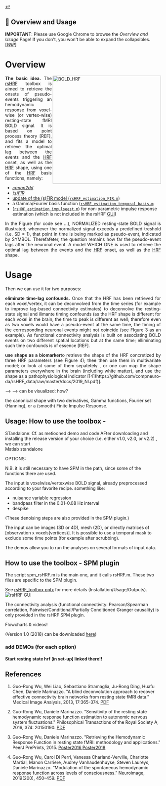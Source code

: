 <a href="https://github.com/compneuro-da/rsHRF/blob/update/README.md#table-of-contents">:leftwards_arrow_with_hook:</a> <br>

📖  Overview and Usage
----
__IMPORTANT__: Please use Google Chrome to browse the _Overview and Usage_ Page! If you don't, you won't be able to expand the collapsibles. [<abbr title="Work In Progress"><i>WIP</i></abbr>]

# Overview 
<img align="right" src="https://github.com/guorongwu/rsHRF/raw/master/docs/example_hrf.png" alt="BOLD_HRF" width="350"/> <!-- find other image to illustrate pseudo-point process + code to produce it -->
<!-- <img align="center" src="https://github.com/guorongwu/rsHRF/raw/master/docs/FIR_Height_full_layout.png" alt="HRF_map" width="800"/> -->
<!-- add text here -->
<p align="justify"><b>The basic idea.</b> The <abbr title="resting-state hemodynamic response function">rsHRF</abbr> toolbox is aimed to retrieve the onsets of pseudo-events triggering an hemodynamic response from voxel-wise (or vertex-wise) resting-state <abbre title="functional Magnetic Resconance Imaging">fMRI</abbr> <abbre title="Blood Oxygen Level Dependant">BOLD</abbr> signal. It is based on point process theory [REF], and fits a model to retrieve the optimal lag between the events and the <abbr title="hemodynamic response function">HRF</abbr> onset, as well as the <abbr title="hemodynamic response function">HRF</abbr> shape, using one of the <abbr title="hemodynamic response function">HRF</abbr> basis functions, namely: <ul>
  <li><a href="https://github.com/compneuro-da/rsHRF/blob/master/wgr_rshrf_estimation_canonhrf2dd_par2.m"><abbr title="canonical HRF with its delay and dispersion derivatives"><i>canon2dd</i></abbr></a></li>
  <li><a href="https://github.com/compneuro-da/rsHRF/blob/master/wgr_rsHRF_FIR.m"><abbr title="(smoothed) Finite Impulse Response basis functions"><i>(s)FIR</i></abbr></li>
    <li>update of the (s)FIR model (<a href="https://github.com/compneuro-da/rsHRF/blob/update/code/rsHRF_estimation_FIR.m"><code>rsHRF_estimation_FIR.m</code></a>)</li>
  <li>a Gamma/Fourier basis function (<a href="https://github.com/compneuro-da/rsHRF/blob/update/code/rsHRF_estimation_temporal_basis.m"><code>rsHRF_estimation_temporal_basis.m</code></a></li>
  <li>(<a href="https://github.com/compneuro-da/rsHRF/blob/update/code/rsHRF_estimation_impulseest.m"><code>rsHRF_estimation_impulseest.m</code></a>) for non-parametric impulse response estimation (which is not included in the rsHRF <abbr title="graphical user interface">GUI</abbr>)</li></ul>
 
 <!-- OHBM uitleg-->
<p align="justify">In the Figure (for code see ...), NORMALIZED resting-state BOLD signal is illustrated; whenever the normalized signal exceeds a predefined treshold (i.e. SD = 1), that point in time is being marked as pseudo-event, indicated by SYMBOL. Therefafeter, the question remains how far the pseudo-event lags after the neuronal event.  A model WHICH ONE is used to retrieve the optimal lag between the events and the <abbr title="hemodynamic response function">HRF</abbr> onset, as well as the <abbr title="hemodynamic response function">HRF</abbr> shape. </p>

# Usage 
<p align="justify">Then we can use it for two purposes:</p>

<p align="justify"><b>eliminate time-lag confounds.</b> Once that the HRF has been retrieved for each voxel/vertex, it can be deconvolved from the time series (for example to improve lag-based connectivity estimates)
  to deconvolve the resting-state signal and ilimante timing confounds (as the HRF shape is different for each voxel in the brain, the time to peak is different as well; therefore even as two voxels would have a pseudo-event at the same time, the timing of the corresponding neuronal events might not coincide (see FIgure 3 as an example). As functional connectivity analysis is built on associating BOLD events on two different spatial locations but at the same time; elliminating such time confounds is of essence [REF].</p>

<p align="justify"><b>use shape as a biomarker</b>to retrieve the shape of the HRF concretized by three HRF parameters (see Figure 4); thee then use them in multivariate model; or look at some of them sepatetely
, or one can map the shape parameters everywhere in the brain (including white matter), and use the shape as a pathophysiological indicator [[4](https://github.com/compneuro-da/rsHRF_data/raw/master/docs/2019_NI.pdf)]. </p>
--> 
--> can be visualized: how? 


  the canonical shape with two derivatives, Gamma functions, Fourier set (Hanning), or a (smooth) Finite Impulse Response.



Usage: How to use the toolbox -
-------------
STandalone: 
Cf. as metiooned demo and code
AFter downloading and installing the release version of your choice (i.e. either v1.0, v2.0, or v2.2) , we can start  
Matlab standalone

OPTIONS:

N.B. it is still necessary to have SPM in the path, since some of the functions there are used.

The input is voxelwise/vertexwise BOLD signal, already preprocessed according to your favorite recipe. something like: <!-- LINK TUTORIAL VIDEO --> 

* nuisance variable regression 
* bandpass filter in the 0.01-0.08 Hz interval
* despike

(These denoising steps are also provided in the SPM plugin.)

The input can be images (3D or 4D), mesh (2D), or directly matrices of [observation x voxels(vertices)].
It is possible to use a temporal mask to exclude some time points (for example after scrubbing).

The demos allow you to run the analyses on several formats of input data.

How to use the toolbox - SPM plugin
-------------

The script spm_rsHRF.m is the main one, and it calls rsHRF.m. These two files are specific to the SPM plugin. 

See [rsHRF_toolbox.pptx](https://github.com/guorongwu/rsHRF/raw/master/rsHRF_toolbox.pptx) for more details (Installation/Usage/Outputs).
![rsHRF GUI](https://github.com/guorongwu/rsHRF_data/raw/master/rsHRF_GUI.png)

The connectivity analysis (functional connectivity: Pearson/Spearman correlation, Pairwise/Conditional/Partially Conditioned Granger causality) is only provided in the rsHRF SPM plugin. 

Flowcharts & videos!

(Version 1.0 (2018) can be downloaded [here](https://github.com/compneuro-da/rsHRF_data/raw/master/rsHRF_v1_2018.zip))

### add DEMOs (for each option) <!-- LINK TUTORIAL VIDEO + DEMO OPTIONS -->

#### Start resting state hrf (in set-up) linked there!!


**References**
--------

1. Guo-Rong Wu, Wei Liao, Sebastiano Stramaglia, Ju-Rong Ding, Huafu Chen, Daniele Marinazzo. "A blind deconvolution approach to recover effective connectivity brain networks from resting state fMRI data." Medical Image Analysis, 2013, 17:365-374. [PDF](https://github.com/compneuro-da/rsHRF_data/raw/master/docs/2013_MIA.pdf)

2. Guo-Rong Wu, Daniele Marinazzo. "Sensitivity of the resting state hemodynamic response function estimation to autonomic nervous system fluctuations." Philosophical Transactions of the Royal Society A, 2016, 374: 20150190. [PDF](https://github.com/compneuro-da/rsHRF_data/raw/master/docs/2016_PTA.pdf)

3. Guo-Rong Wu, Daniele Marinazzo. "Retrieving the Hemodynamic Response Function in resting state fMRI: methodology and applications." PeerJ PrePrints, 2015. [Poster2016](https://github.com/compneuro-da/rsHRF_data/raw/master/docs/poster_OHBM2016_HRF.pdf),[Poster2018](https://github.com/compneuro-da/rsHRF_data/raw/master/docs/rs_HRF_OHBM2018_Daniele.pdf)

4. Guo-Rong Wu, Carol Di Perri, Vanessa Charland-Verville, Charlotte Martial, Manon Carriere, Audrey Vanhaudenhuyse, Steven Laureys, Daniele Marinazzo. “Modulation of the spontaneous hemodynamic response function across levels of consciousness.” Neuroimage, 2019(200), 450–459. [PDF](https://github.com/compneuro-da/rsHRF_data/raw/master/docs/2019_NI.pdf)
